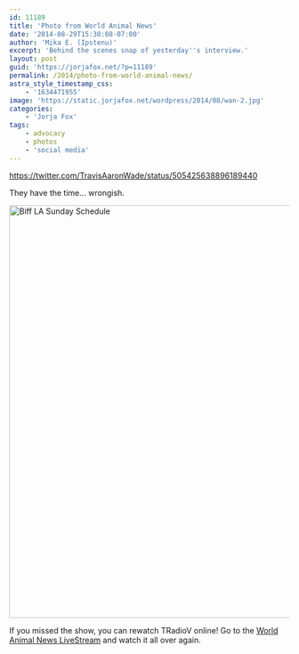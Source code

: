 ```yaml
---
id: 11189
title: 'Photo from World Animal News'
date: '2014-08-29T15:30:08-07:00'
author: 'Mika E. (Ipstenu)'
excerpt: 'Behind the scenes snap of yesterday''s interview.'
layout: post
guid: 'https://jorjafox.net/?p=11189'
permalink: /2014/photo-from-world-animal-news/
astra_style_timestamp_css:
    - '1634471955'
image: 'https://static.jorjafox.net/wordpress/2014/08/wan-2.jpg'
categories:
    - 'Jorja Fox'
tags:
    - advocacy
    - photos
    - 'social media'
---
```


https://twitter.com/TravisAaronWade/status/505425638896189440

They have the time... wrongish.

<a href="//static.jorjafox.net/wordpress/2014/08/10603306_10153058334023056_8958603870878453235_n.jpg"><img class="aligncenter size-full wp-image-11190" src="//static.jorjafox.net/wordpress/2014/08/10603306_10153058334023056_8958603870878453235_n.jpg" alt="Biff LA Sunday Schedule" width="576" height="741" /></a>

If you missed the show, you can rewatch TRadioV online! Go to the <a title="World Animal News LiveStream" href="https://jorjafox.net/2014/world-animal-news-livestream/">World Animal News LiveStream</a> and watch it all over again.